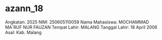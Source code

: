 # azann_18
Angkatan: 2025 NIM: 250605110059 Nama Mahasiswa: MOCHAMMAD MA`RUF NUR FAUZAN Tempat Lahir: MALANG Tanggal Lahir: 18 April 2006 Asal: Kab. Malang
